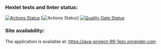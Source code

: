 ### Hexlet tests and linter status:
[![Actions Status](https://github.com/AdalyatNazirov/java-project-99/actions/workflows/hexlet-check.yml/badge.svg)](https://github.com/AdalyatNazirov/java-project-99/actions) [![Actions Status](https://github.com/AdalyatNazirov/java-project-99/actions/workflows/build.yml/badge.svg)] [![Quality Gate Status](https://sonarcloud.io/api/project_badges/measure?project=AdalyatNazirov_java-project-72&metric=alert_status)](https://sonarcloud.io/summary/new_code?id=AdalyatNazirov_java-project-72)

### Site availability:
The application is available at: https://java-project-99-1ezc.onrender.com
